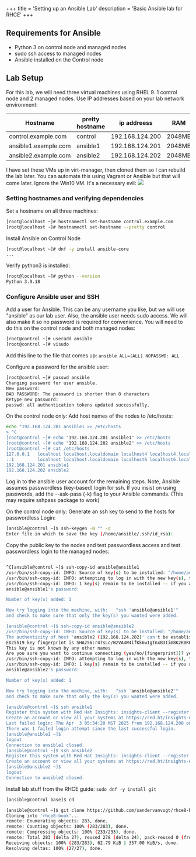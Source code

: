 +++
title = 'Setting up an Ansible Lab'
description = 'Basic Ansible lab for RHCE'
+++

## Requirements for Ansible
- Python 3 on control node and managed nodes
- sudo ssh access to managed nodes
- Ansible installed on the Control node
## Lab Setup
For this lab, we will need three virtual machines using RHEL 9. 1 control node and 2 managed nodes. Use IP addresses based on your lab network environment:

| Hostname             | pretty hostname | ip addreess     | RAM    | Storage | vCPUs |
| -------------------- | --------------- | --------------- | ------ | ------- | ----- |
| control.example.com  | control         | 192.168.124.200 | 2048MB | 20G     | 2     |
| ansible1.example.com | ansible1        | 192.168.124.201 | 2048MB | 20G     | 2     |
| ansible2.example.com | ansible2        | 192.168.124.202 | 2048MB | 20G     | 2     |
I have set these VMs up in virt-manager, then cloned them so I can rebuild the lab later. You can automate this using Vagrant or Ansible but that will come later. Ignore the Win10 VM. It's a necessary evil:
![](/images/Pasted%20image%2020250403052342.png)

### Setting hostnames and verifying dependencies

Set a hostname on all three machines:
```bash
[root@localhost ~]# hostnamectl set-hostname control.example.com
[root@localhost ~]# hostnamectl set-hostname --pretty control
```

Install Ansible on Control Node
```bash
[root@localhost ~]# dnf -y install ansible-core
...
```

Verify python3 is installed:
```bash
[root@localhost ~]# python --version
Python 3.9.18
```

### Configure Ansible user and SSH 

Add a user for Ansible. This can be any username you like, but we will use "ansible" as our lab user. Also, the ansible user needs sudo access.  We will also make it so no password is required for convenience. You will need to do this on the control node and both managed nodes:
```bash
[root@control ~]# useradd ansible
[root@control ~]# visudo
```

Add this line to the file that comes up:
`ansible ALL=(ALL) NOPASSWD: ALL`

Configure a password for the ansible user:
```bash
[root@control ~]# passwd ansible
Changing password for user ansible.
New password: 
BAD PASSWORD: The password is shorter than 8 characters
Retype new password: 
passwd: all authentication tokens updated successfully.
```

On the control node only: Add host names of the nodes to /etc/hosts:
```bash
echo "192.168.124.201 ansible1 >> /etc/hosts
> ^C
[root@control ~]# echo "192.168.124.201 ansible1" >> /etc/hosts
[root@control ~]# echo "192.168.124.202 ansible2" >> /etc/hosts
[root@control ~]# cat /etc/hosts
127.0.0.1   localhost localhost.localdomain localhost4 localhost4.localdomain4
::1         localhost localhost.localdomain localhost6 localhost6.localdomain6
192.168.124.201 ansible1
192.168.124.202 ansible2
```

Log in to the ansible user account for the remaining steps. Note, Ansible assumes passwordless (key-based) login for ssh. If you insist on using passwords, add the --ask-pass (-k) flag to your Ansible commands. (This may require sshpass package to work)

On the control node only:  Generate an ssh key to send to the hosts for passwordless Login:
```bash
[ansible@control ~]$ ssh-keygen -N "" -q
Enter file in which to save the key (/home/ansible/.ssh/id_rsa): 
```

Copy the public key to the nodes and test passwordless access and test passwordless login to the managed nodes:
```bash

^C[ansible@control ~]$ ssh-copy-id ansible@ansible1
/usr/bin/ssh-copy-id: INFO: Source of key(s) to be installed: "/home/ansible/.ssh/id_rsa.pub"
/usr/bin/ssh-copy-id: INFO: attempting to log in with the new key(s), to filter out any that are already installed
/usr/bin/ssh-copy-id: INFO: 1 key(s) remain to be installed -- if you are prompted now it is to install the new keys
ansible@ansible1's password: 

Number of key(s) added: 1

Now try logging into the machine, with:   "ssh 'ansible@ansible1'"
and check to make sure that only the key(s) you wanted were added.

[ansible@control ~]$ ssh-copy-id ansible@ansible2
/usr/bin/ssh-copy-id: INFO: Source of key(s) to be installed: "/home/ansible/.ssh/id_rsa.pub"
The authenticity of host 'ansible2 (192.168.124.202)' can't be established.
ED25519 key fingerprint is SHA256:r47sLc/WzVA4W4ifKk6w1gTnxB3Iim8K2K0KB82X9yo.
This key is not known by any other names
Are you sure you want to continue connecting (yes/no/[fingerprint])? yes
/usr/bin/ssh-copy-id: INFO: attempting to log in with the new key(s), to filter out any that are already installed
/usr/bin/ssh-copy-id: INFO: 1 key(s) remain to be installed -- if you are prompted now it is to install the new keys
ansible@ansible2's password: 

Number of key(s) added: 1

Now try logging into the machine, with:   "ssh 'ansible@ansible2'"
and check to make sure that only the key(s) you wanted were added.

[ansible@control ~]$ ssh ansible1
Register this system with Red Hat Insights: insights-client --register
Create an account or view all your systems at https://red.ht/insights-dashboard
Last failed login: Thu Apr  3 05:34:20 MST 2025 from 192.168.124.200 on ssh:notty
There was 1 failed login attempt since the last successful login.
[ansible@ansible1 ~]$ 
logout
Connection to ansible1 closed.
[ansible@control ~]$ ssh ansible2
Register this system with Red Hat Insights: insights-client --register
Create an account or view all your systems at https://red.ht/insights-dashboard
[ansible@ansible2 ~]$ 
logout
Connection to ansible2 closed.

```

Install lab stuff from the RHCE guide:
`sudo dnf -y install git`

```bash
[ansible@control base]$ cd

[ansible@control ~]$ git clone https://github.com/sandervanvugt/rhce8-book 
Cloning into 'rhce8-book'...
remote: Enumerating objects: 283, done.
remote: Counting objects: 100% (283/283), done.
remote: Compressing objects: 100% (233/233), done.
remote: Total 283 (delta 27), reused 278 (delta 24), pack-reused 0 (from 0)
Receiving objects: 100% (283/283), 62.79 KiB | 357.00 KiB/s, done.
Resolving deltas: 100% (27/27), done.
```
